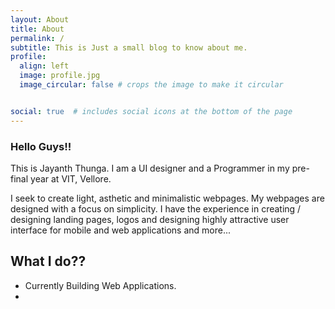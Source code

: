 ```yaml
---
layout: About
title: About
permalink: /
subtitle: This is Just a small blog to know about me.
profile:
  align: left
  image: profile.jpg
  image_circular: false # crops the image to make it circular


social: true  # includes social icons at the bottom of the page
---
```


### Hello Guys!!

This is Jayanth Thunga. I am a UI designer and a Programmer in my pre-final year at VIT, Vellore.


I seek to create light, asthetic and minimalistic webpages. My webpages are designed with a focus on simplicity.
I have the experience in creating / designing landing pages, logos and designing highly attractive user interface for mobile and web applications and more...

## What I do??

* Currently Building Web Applications.
* 